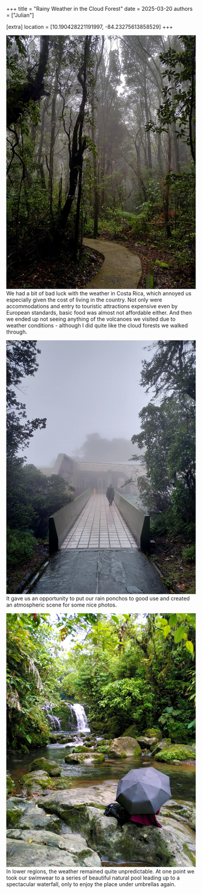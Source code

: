 +++
title = "Rainy Weather in the Cloud Forest"
date = 2025-03-20
authors = ["Julian"]

[extra]
location = [10.190428221191997, -84.23275613858529]
+++

![A concrete path winding into a misty forest of tall, partially overgrown trees](forest.jpg "Cloud Forest")
We had a bit of bad luck with the weather in Costa Rica, which annoyed us especially given the cost of living in the country.
Not only were accommodations and entry to touristic attractions expensive even by European standards, basic food was almost not affordable either.
And then we ended up not seeing anything of the volcanoes we visited due to weather conditions - although I did quite like the cloud forests we walked through.

![A person walking a concrete bridge framed by vegetation to a concrete building in grey mist](bridge.jpg "Misty Bridge")
It gave us an opportunity to put our rain ponchos to good use and created an atmospheric scene for some nice photos.

![Someone sitting under an umbrella on a rock to the side of a river, looking at waterfall and lots of green vegetation](umbrella.jpg "Umbrella Required")
In lower regions, the weather remained quite unpredictable.
At one point we took our swimwear to a series of beautiful natural pool leading up to a spectacular waterfall, only to enjoy the place under umbrellas again.
